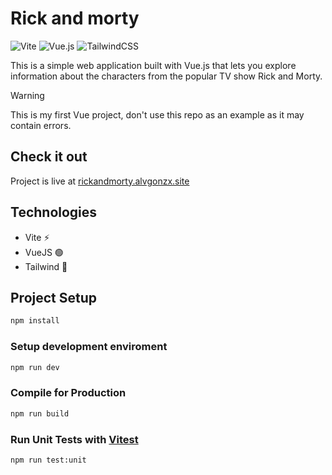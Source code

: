 # Rick and morty

![Vite](https://img.shields.io/badge/vite-%23646CFF.svg?style=for-the-badge&logo=vite&logoColor=white) 
![Vue.js](https://img.shields.io/badge/vuejs-%2335495e.svg?style=for-the-badge&logo=vuedotjs&logoColor=%234FC08D) 
![TailwindCSS](https://img.shields.io/badge/tailwindcss-%2338B2AC.svg?style=for-the-badge&logo=tailwind-css&logoColor=white)

This is a simple web application built with Vue.js that lets you explore information about the characters from the popular TV show Rick and Morty.

> [!WARNING]  
> This is my first Vue project, don't use this repo as an example as it may contain errors.

## Check it out
Project is live at [rickandmorty.alvgonzx.site](https://rickandmorty.alvgonzx.site)

## Technologies

-   Vite ⚡
-   VueJS 🟢
-   Tailwind 🔷

## Project Setup

```sh
npm install
```

### Setup development enviroment

```sh
npm run dev
```

### Compile for Production

```sh
npm run build
```

### Run Unit Tests with [Vitest](https://vitest.dev/)

```sh
npm run test:unit
```
